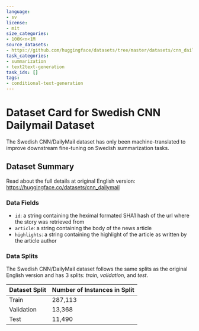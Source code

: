 ```yaml
---
language:
- sv
license:
- mit
size_categories:
- 100K<n<1M
source_datasets:
- https://github.com/huggingface/datasets/tree/master/datasets/cnn_dailymail
task_categories:
- summarization
- text2text-generation
task_ids: []
tags:
- conditional-text-generation
---
```


# Dataset Card for Swedish CNN Dailymail Dataset
The Swedish CNN/DailyMail dataset has only been machine-translated to improve downstream fine-tuning on Swedish summarization tasks.

## Dataset Summary
Read about the full details at original English version: https://huggingface.co/datasets/cnn_dailymail
### Data Fields
- `id`: a string containing the heximal formated SHA1 hash of the url where the story was retrieved from
- `article`: a string containing the body of the news article 
- `highlights`: a string containing the highlight of the article as written by the article author

### Data Splits
The Swedish CNN/DailyMail dataset follows the same splits as the original English version and has 3 splits: _train_, _validation_, and _test_.

| Dataset Split | Number of Instances in Split                |
| ------------- | ------------------------------------------- |
| Train         | 287,113                                     |
| Validation    | 13,368                                      |
| Test          | 11,490                                      |
